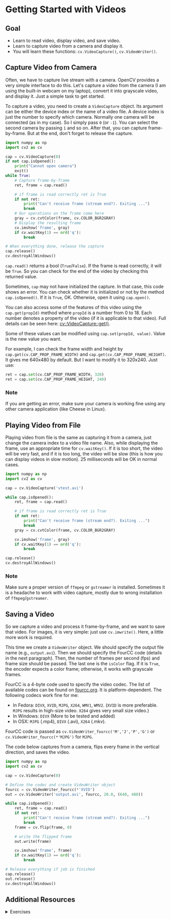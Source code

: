 # Getting Started with Videos

## Goal
- Learn to read video, display video, and save video.
- Learn to capture video from a camera and display it.
- You will learn these functions: `cv.VideoCapture()`, `cv.VideoWriter()`.

## Capture Video from Camera
Often, we have to capture live stream with a camera. OpenCV provides a very simple interface to do this. Let's capture a video from the camera (I am using the built-in webcam on my laptop), convert it into grayscale video, and display it. Just a simple task to get started.

To capture a video, you need to create a `VideoCapture` object. Its argument can be either the device index or the name of a video file. A device index is just the number to specify which camera. Normally one camera will be connected (as in my case). So I simply pass `0` (or `-1`). You can select the second camera by passing `1` and so on. After that, you can capture frame-by-frame. But at the end, don't forget to release the capture.

```python
import numpy as np
import cv2 as cv

cap = cv.VideoCapture(0)
if not cap.isOpened():
    print("Cannot open camera")
    exit()
while True:
    # Capture frame-by-frame
    ret, frame = cap.read()

    # if frame is read correctly ret is True
    if not ret:
        print("Can't receive frame (stream end?). Exiting ...")
        break
    # Our operations on the frame come here
    gray = cv.cvtColor(frame, cv.COLOR_BGR2GRAY)
    # Display the resulting frame
    cv.imshow('frame', gray)
    if cv.waitKey(1) == ord('q'):
        break

# When everything done, release the capture
cap.release()
cv.destroyAllWindows()
```

`cap.read()` returns a bool (`True`/`False`). If the frame is read correctly, it will be `True`. So you can check for the end of the video by checking this returned value.

Sometimes, `cap` may not have initialized the capture. In that case, this code shows an error. You can check whether it is initialized or not by the method `cap.isOpened()`. If it is `True`, OK. Otherwise, open it using `cap.open()`.

You can also access some of the features of this video using the `cap.get(propId)` method where `propId` is a number from 0 to 18. Each number denotes a property of the video (if it is applicable to that video). Full details can be seen here: [cv::VideoCapture::get()](https://docs.opencv.org/3.4/d8/dfe/classcv_1_1VideoCapture.html#get).

Some of these values can be modified using `cap.set(propId, value)`. Value is the new value you want.

For example, I can check the frame width and height by `cap.get(cv.CAP_PROP_FRAME_WIDTH)` and `cap.get(cv.CAP_PROP_FRAME_HEIGHT)`. It gives me 640x480 by default. But I want to modify it to 320x240. Just use:

```python
ret = cap.set(cv.CAP_PROP_FRAME_WIDTH, 320)
ret = cap.set(cv.CAP_PROP_FRAME_HEIGHT, 240)
```

### Note
If you are getting an error, make sure your camera is working fine using any other camera application (like Cheese in Linux).

## Playing Video from File
Playing video from file is the same as capturing it from a camera, just change the camera index to a video file name. Also, while displaying the frame, use an appropriate time for `cv.waitKey()`. If it is too short, the video will be very fast, and if it is too long, the video will be slow (this is how you can display videos in slow motion). 25 milliseconds will be OK in normal cases.

```python
import numpy as np
import cv2 as cv

cap = cv.VideoCapture('vtest.avi')

while cap.isOpened():
    ret, frame = cap.read()

    # if frame is read correctly ret is True
    if not ret:
        print("Can't receive frame (stream end?). Exiting ...")
        break
    gray = cv.cvtColor(frame, cv.COLOR_BGR2GRAY)

    cv.imshow('frame', gray)
    if cv.waitKey(1) == ord('q'):
        break

cap.release()
cv.destroyAllWindows()
```

### Note
Make sure a proper version of `ffmpeg` or `gstreamer` is installed. Sometimes it is a headache to work with video capture, mostly due to wrong installation of `ffmpeg`/`gstreamer`.

## Saving a Video
So we capture a video and process it frame-by-frame, and we want to save that video. For images, it is very simple: just use `cv.imwrite()`. Here, a little more work is required.

This time we create a `VideoWriter` object. We should specify the output file name (e.g., `output.avi`). Then we should specify the FourCC code (details in the next paragraph). Then, the number of frames per second (fps) and frame size should be passed. The last one is the `isColor` flag. If it is `True`, the encoder expects a color frame; otherwise, it works with grayscale frames.

FourCC is a 4-byte code used to specify the video codec. The list of available codes can be found on [fourcc.org](http://www.fourcc.org/). It is platform-dependent. The following codecs work fine for me:

- In Fedora: `DIVX`, `XVID`, `MJPG`, `X264`, `WMV1`, `WMV2`. (`XVID` is more preferable. `MJPG` results in high-size video. `X264` gives very small size video.)
- In Windows: `DIVX` (More to be tested and added)
- In OSX: `MJPG` (.mp4), `DIVX` (.avi), `X264` (.mkv).

FourCC code is passed as `cv.VideoWriter_fourcc('M','J','P','G')` or `cv.VideoWriter_fourcc(*'MJPG')` for `MJPG`.

The code below captures from a camera, flips every frame in the vertical direction, and saves the video.

```python
import numpy as np
import cv2 as cv

cap = cv.VideoCapture(0)

# Define the codec and create VideoWriter object
fourcc = cv.VideoWriter_fourcc(*'XVID')
out = cv.VideoWriter('output.avi', fourcc, 20.0, (640, 480))

while cap.isOpened():
    ret, frame = cap.read()
    if not ret:
        print("Can't receive frame (stream end?). Exiting ...")
        break
    frame = cv.flip(frame, 0)

    # write the flipped frame
    out.write(frame)

    cv.imshow('frame', frame)
    if cv.waitKey(1) == ord('q'):
        break

# Release everything if job is finished
cap.release()
out.release()
cv.destroyAllWindows()
```

## Additional Resources

<details>
<summary>Exercises</summary>

### `cv::VideoCapture` Class Reference

`cv::VideoCapture` is a class used to capture video from files, image sequences, or cameras.

#### **Public Member Functions:**

- **VideoCapture()**  
  Default constructor.

- **VideoCapture(const String &filename, int apiPreference = CAP_ANY)**  
  Opens a video file or image sequence using the specified API.

- **VideoCapture(int index, int apiPreference = CAP_ANY)**  
  Opens a camera for video capturing using the specified API.

- **VideoCapture(const String &filename, int apiPreference, const std::vector<int>& params)**  
  Opens a video file or image sequence with additional parameters.

- **~VideoCapture()**  
  Destructor for closing the video file or capturing device.

- **bool open(const String &filename, int apiPreference = CAP_ANY)**  
  Opens a video file or image sequence.

- **bool open(int index, int apiPreference = CAP_ANY)**  
  Opens a camera for video capturing.

- **bool isOpened() const**  
  Checks if the capturing device is initialized.

- **void release()**  
  Closes the video file or capturing device.

- **bool grab()**  
  Grabs the next frame from the video file or capturing device.

- **bool retrieve(OutputArray image, int flag = 0)**  
  Decodes and returns the grabbed video frame.

- **bool read(OutputArray image)**  
  Grabs, decodes, and returns the next video frame.

- **bool set(int propId, double value)**  
  Sets a property of the video capturing device.

- **double get(int propId) const**  
  Returns the specified property of the video capturing device.

- **bool getBackendName() const**  
  Returns the name of the backend (API) in use.

- **bool retrieve(OutputArray image, int flag) const**  
  Retrieves the frame of the specified channel.

---

#### **Static Public Member Functions:**

- **static int getBackendType(const String &filename, int apiPreference)**  
  Returns the backend type used to handle the specified file.

- **static String getBackends()**  
  Returns a list of available backends.

---

#### **Properties:**

- **CAP_PROP_POS_MSEC**  
  Current position of the video file in milliseconds.

- **CAP_PROP_POS_FRAMES**  
  0-based index of the next frame to be decoded/captured.

- **CAP_PROP_POS_AVI_RATIO**  
  Relative position of the video file.

- **CAP_PROP_FRAME_WIDTH**  
  Width of the frames in the video stream.

- **CAP_PROP_FRAME_HEIGHT**  
  Height of the frames in the video stream.

- **CAP_PROP_FPS**  
  Frame rate of the video stream.

- **CAP_PROP_FOURCC**  
  4-character code of the codec.

- **CAP_PROP_FRAME_COUNT**  
  Number of frames in the video file.

- **CAP_PROP_FORMAT**  
  Format of the Mat objects returned by retrieve().

- **CAP_PROP_MODE**  
  Backend-specific value indicating the current capture mode.

- **CAP_PROP_BRIGHTNESS**  
  Brightness of the image (only for cameras).

- **CAP_PROP_CONTRAST**  
  Contrast of the image (only for cameras).

- **CAP_PROP_SATURATION**  
  Saturation of the image (only for cameras).

- **CAP_PROP_HUE**  
  Hue of the image (only for cameras).

- **CAP_PROP_GAIN**  
  Gain of the image (only for cameras).

- **CAP_PROP_EXPOSURE**  
  Exposure (only for cameras).

- **CAP_PROP_CONVERT_RGB**  
  Boolean flags indicating whether images should be converted to RGB.

- **CAP_PROP_WHITE_BALANCE_BLUE_U**  
  Blue u component of the white balance.

- **CAP_PROP_RECTIFICATION**  
  Rectification flag for stereo cameras.

---

### Example Usage:

```cpp
VideoCapture cap(0); // Open default camera
if (!cap.isOpened()) {
    std::cerr << "Error opening video stream or file" << std::endl;
    return -1;
}

Mat frame;
while (true) {
    cap >> frame;
    if (frame.empty())
        break;
    imshow("Frame", frame);
    if (waitKey(10) == 27)
        break;
}
cap.release();
destroyAllWindows();
```
</details>
